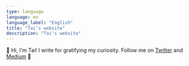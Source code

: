 ```yaml
---
type: language
language: en
language_label: "English"
title: "Tai's website"
description: "Tai's website"
---
```


👋 Hi, I'm Tai! I write for gratifying my curiosity. Follow me on [Twitter](https://twitter.com/taisuke_mino) and [Medium](https://medium.com/@taisukemino) 🙂
